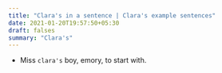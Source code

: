 ```yaml
---
title: "Clara's in a sentence | Clara's example sentences"
date: 2021-01-20T19:57:50+05:30
draft: falses
summary: "Clara's"
---
```

- Miss `clara's` boy, emory, to start with.
                 
